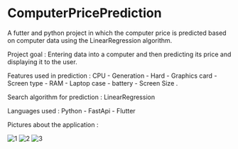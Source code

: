 # ComputerPricePrediction
A futter and python project in which the computer price is predicted based on computer data using the LinearRegression algorithm.

Project goal : 
Entering data into a computer and then predicting its price and displaying it to the user.

Features used in prediction : 
CPU - Generation - Hard - Graphics card - Screen type - RAM - Laptop case - battery - Screen Size .

Search algorithm for prediction :
LinearRegression 

Languages ​​used : 
Python - FastApi - Flutter 

Pictures about the application : 



![1](https://github.com/abdullahAl-Houssein/ComputerPricePrediction/assets/93677750/ab17048a-c109-4c7f-b146-bafba488bc31)  ![2](https://github.com/abdullahAl-Houssein/ComputerPricePrediction/assets/93677750/8994bbc2-2a42-402e-9ef2-ce6251f46e6f)
![3](https://github.com/abdullahAl-Houssein/ComputerPricePrediction/assets/93677750/1823804e-aa46-4392-9271-e773e2babc9d)




